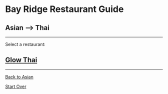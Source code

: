 # Bay Ridge Restaurant Guide
## Asian --> Thai
---
Select a restaurant:
## [Glow Thai](http://www.glowthairestaurant.com/)
---

[Back to Asian](asian.md)

[Start Over](../home.md)

